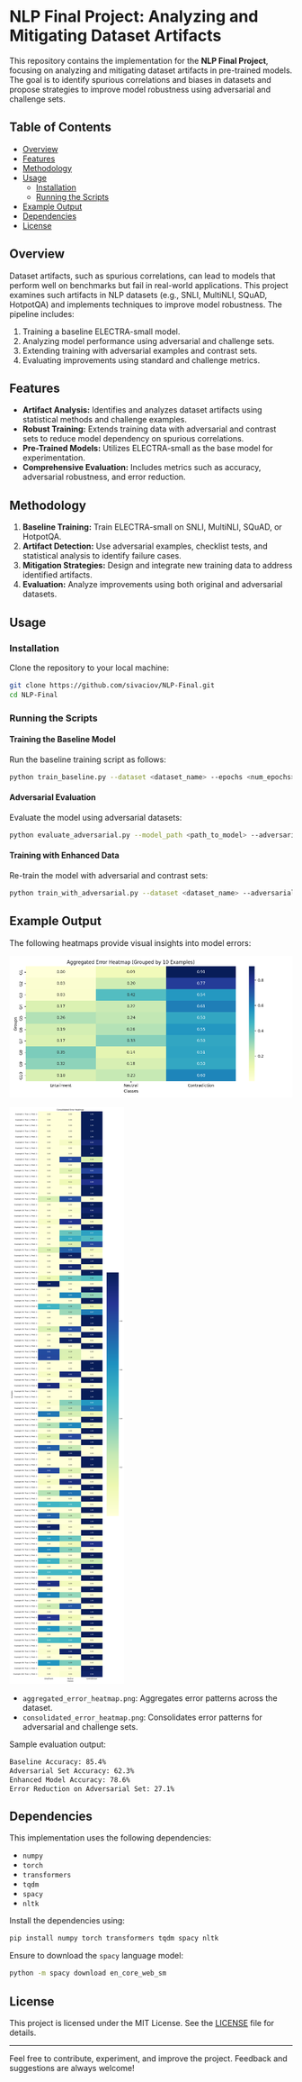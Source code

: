 # NLP Final Project: Analyzing and Mitigating Dataset Artifacts

This repository contains the implementation for the **NLP Final Project**, focusing on analyzing and mitigating dataset artifacts in pre-trained models. The goal is to identify spurious correlations and biases in datasets and propose strategies to improve model robustness using adversarial and challenge sets.

## Table of Contents
- [Overview](#overview)
- [Features](#features)
- [Methodology](#methodology)
- [Usage](#usage)
  - [Installation](#installation)
  - [Running the Scripts](#running-the-scripts)
- [Example Output](#example-output)
- [Dependencies](#dependencies)
- [License](#license)

## Overview
Dataset artifacts, such as spurious correlations, can lead to models that perform well on benchmarks but fail in real-world applications. This project examines such artifacts in NLP datasets (e.g., SNLI, MultiNLI, SQuAD, HotpotQA) and implements techniques to improve model robustness. The pipeline includes:

1. Training a baseline ELECTRA-small model.
2. Analyzing model performance using adversarial and challenge sets.
3. Extending training with adversarial examples and contrast sets.
4. Evaluating improvements using standard and challenge metrics.

## Features
- **Artifact Analysis:** Identifies and analyzes dataset artifacts using statistical methods and challenge examples.
- **Robust Training:** Extends training data with adversarial and contrast sets to reduce model dependency on spurious correlations.
- **Pre-Trained Models:** Utilizes ELECTRA-small as the base model for experimentation.
- **Comprehensive Evaluation:** Includes metrics such as accuracy, adversarial robustness, and error reduction.

## Methodology
1. **Baseline Training:** Train ELECTRA-small on SNLI, MultiNLI, SQuAD, or HotpotQA.
2. **Artifact Detection:** Use adversarial examples, checklist tests, and statistical analysis to identify failure cases.
3. **Mitigation Strategies:** Design and integrate new training data to address identified artifacts.
4. **Evaluation:** Analyze improvements using both original and adversarial datasets.

## Usage

### Installation
Clone the repository to your local machine:

```bash
git clone https://github.com/sivaciov/NLP-Final.git
cd NLP-Final
```

### Running the Scripts
#### Training the Baseline Model
Run the baseline training script as follows:

```bash
python train_baseline.py --dataset <dataset_name> --epochs <num_epochs> --learning_rate <lr>
```

#### Adversarial Evaluation
Evaluate the model using adversarial datasets:

```bash
python evaluate_adversarial.py --model_path <path_to_model> --adversarial_file <path_to_adversarial_data>
```

#### Training with Enhanced Data
Re-train the model with adversarial and contrast sets:

```bash
python train_with_adversarial.py --dataset <dataset_name> --adversarial_file <path_to_adversarial_data> --epochs <num_epochs> --learning_rate <lr>
```

## Example Output
The following heatmaps provide visual insights into model errors:

![Aggregated Error Heatmap](https://github.com/sivaciov/NLP-Final/blob/main/aggregated_error_heatmap.png?raw=true)

![Consolidated Error Heatmap](https://github.com/sivaciov/NLP-Final/blob/main/consolidated_error_heatmap.png?raw=true)

- `aggregated_error_heatmap.png`: Aggregates error patterns across the dataset.
- `consolidated_error_heatmap.png`: Consolidates error patterns for adversarial and challenge sets.

Sample evaluation output:
```
Baseline Accuracy: 85.4%
Adversarial Set Accuracy: 62.3%
Enhanced Model Accuracy: 78.6%
Error Reduction on Adversarial Set: 27.1%
```

## Dependencies
This implementation uses the following dependencies:
- `numpy`
- `torch`
- `transformers`
- `tqdm`
- `spacy`
- `nltk`

Install the dependencies using:
```bash
pip install numpy torch transformers tqdm spacy nltk
```

Ensure to download the `spacy` language model:
```bash
python -m spacy download en_core_web_sm
```

## License
This project is licensed under the MIT License. See the [LICENSE](LICENSE) file for details.

---

Feel free to contribute, experiment, and improve the project. Feedback and suggestions are always welcome!
